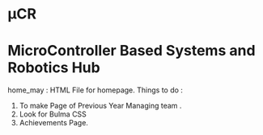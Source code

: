 # μCR
# MicroController Based Systems and Robotics Hub

home_may : HTML File for homepage.
Things to do :
1. To make Page of Previous Year Managing team .
2. Look for Bulma CSS 
3. Achievements Page.


